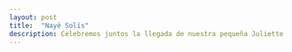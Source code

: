 ```yaml
---
layout: post
title:  "Nayë Solís"
description: Celebremos juntos la llegada de nuestra pequeña Juliette 
---
```

